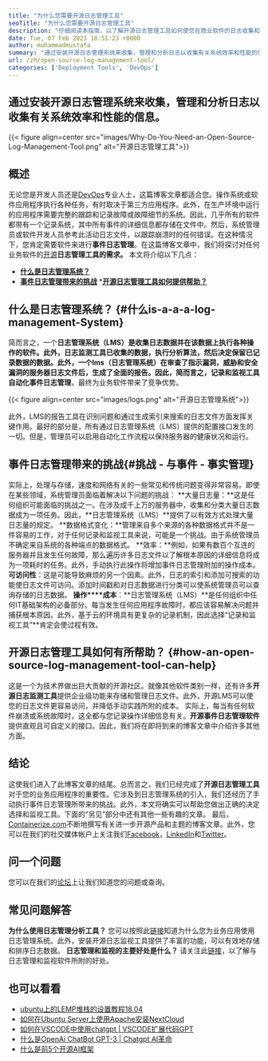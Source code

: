 ```yaml
---
title: "为什么您需要开源日志管理工具" 
seoTitle: "为什么您需要开源日志管理工具" 
description: "仔细阅读本指南，以了解开源日志管理工具如何使您在商业软件的日志收集和管理中受益。" 
date: Tue, 07 Feb 2023 18:51:23 +0000
author: muhammadmustafa
summary: "通过安装开源日志管理系统来收集，管理和分析日志以收集有关系统效率和性能的信息。" 
url: /zh/open-source-log-management-tool/
categories: ['Deployment Tools', 'DevOps']
---
```


## 通过安装开源日志管理系统来收集，管理和分析日志以收集有关系统效率和性能的信息。

{{< figure align=center src="images/Why-Do-You-Need-an-Open-Source-Log-Management-Tool.png" alt="开源日志管理工具">}}


## 概述
无论您是开发人员还是[DevOps][1]专业人士，这篇博客文章都适合您。操作系统或软件应用程序执行各种任务，有时取决于第三方应用程序。此外，在生产环境中运行的应用程序需要完整的跟踪和记录故障或故障细节的系统。因此，几乎所有的软件都带有一个记录系统，其中所有事件的详细信息都存储在文件中。然后，系统管理员或软件开发人员参考此活动日志文件，以跟踪崩溃时的任何错误。在这种情况下，您肯定需要软件来进行**事件日志管理**。在这篇博客文章中，我们将探讨对任何业务软件的[开源][2]**日志管理工具的需求。**
本文将介绍以下几点：
* [**什么是日志管理系统？**][3]
* [**事件日志管理带来的挑战**][4]
***[开源日志管理工具如何提供帮助？][5]**

## 什么是日志管理系统？ {#什么is-a-a-a-log-management-System}
简而言之，一个**日志管理系统（LMS）**是收集日志数据并在该数据上执行各种操作的软件。此外，**日志监测工具**已收集的数据，执行分析算法，然后决定保留已记录数据的数据。此外，一个**lms（日志管理系统）**在审查了指示漏洞，威胁和安全漏洞的服务器日志文件后，生成了全面的报告。因此，简而言之，记录和监视工具自动化**事件日志管理**，最终为业务软件带来了竞争优势。

{{< figure align=center src="images/logs.png" alt="开源日志管理系统">}}

此外，LMS的报告工具在识别问题和通过生成索引来搜索的日志文件方面发挥关键作用。最好的部分是，所有通过日志管理系统（LMS）提供的配置接口发生的一切。但是，管理员可以启用自动化工作流程以保持服务器的健康状况和运行。

## 事件日志管理带来的挑战{#挑战 - 与事件 - 事实管理}
实际上，处理与存储，速度和网络有关的一些常见和传统问题变得非常容易。即使在某些领域，系统管理员面临着解决以下问题的挑战：
**大量日志量：**这是任何组织可能面临的挑战之一。在涉及成千上万的服务器中，收集和分类大量日志数据成为一项任务。因此，**日志管理系统（LMS）**提供了以有效方式处理大量日志量的规定。
**数据格式变化：**管理来自多个来源的各种数据格式并不是一件容易的工作，对于任何记录和监视工具来说，可能是一个挑战。由于系统管理员不确定来自系统的各种端点的数据格式。
**效率：**例如，如果有数百个互连的服务器并且发生任何故障，那么遍历许多日志文件以了解根本原因的详细信息将成为一项耗时的任务。此外，手动执行此操作将增加事件日志管理附加的操作成本。
**可访问性**：这是可能导致麻烦的另一个因素。此外，日志的索引和添加可搜索的功能使日志文件可访问。添加时间戳和对日志数据进行分类可以使系统管理员可以查询存储的日志数据。
**操作****成本**：**日志管理系统（LMS）**是任何组织中任何IT基础架构的必备部分。每当发生任何应用程序故障时，都应该容易解决问题并捕获根本原因。此外，基于云的环境具有更复杂的记录机制，因此选择“记录和监视工具”**肯定会使过程有效。

## 开源日志管理工具如何有所帮助？ {#how-an-open-source-log-management-tool-can-help}
这是一个为技术界做出巨大贡献的开源社区。就像其他软件类别一样，还有许多**开源日志监测工具**提供企业级功能来存储和管理日志文件。此外，开源LMS可以使您的日志文件更容易访问，并降低手动实践所附的成本。
实际上，每当有任何软件崩溃或系统故障时，这全都与您记录操作详细信息有关。**开源事件日志管理软件**提供直观且可自定义的接口。因此，我们将在即将到来的博客文章中介绍许多其他方面。

## 结论
这使我们进入了此博客文章的结尾。总而言之，我们已经完成了**开源日志管理工具**对于您的业务应用程序的重要性。它涉及到日志管理系统的引入，我们还经历了手动执行事件日志管理所带来的挑战。此外，本文将确实可以帮助您做出正确的决定选择和监视工具。下面的“另见”部分中还有其他一些有趣的文章。
最后，[Containerize.com][6]不断地撰写有关进一步开源产品和主题的博客文章。此外，您可以在我们的社交媒体帐户上关注我们[Facebook][7]，[LinkedIn][8]和[Twitter][9]。

## 问一个问题
您可以在我们的[论坛][10]上让我们知道您的问题或查询。

## 常见问题解答
**为什么使用日志管理分析工具？**
您可以按照此[链接][3]知道为什么您为业务应用使用日志管理系统。此外，安装开源日志监视工具提供了丰富的功能，可以有效地存储和排序日志数据。
**日志管理和监视的主要好处是什么？**
请关注此[链接][5]，以了解与日志管理和监视软件所附的好处。

## 也可以看看
  * [ubuntu上的LEMP堆栈的设置教程18.04][11]
  * [如何在Ubuntu Server上使用Apache安装NextCloud][12]
  * [如何在VSCODE中使用chatgpt | VSCODE扩展代码GPT][13]
  * [什么是OpenAi ChatBot GPT-3 | Chatgpt AI革命][14]
  * [什么是前5个开源AI框架][15]

  
[1]: https://products.containerize.com/devops/
[2]: https://products.containerize.com/
[3]: #What-is-a-Log-Management-System
[4]: #Challenges-attached-with-Event-Log-Management
[5]: #How-an-open-source-Log-Management-Tool-can-help
[6]: https://www.containerize.com/
[7]: https://web.facebook.com/containerize
[8]: https://www.linkedin.com/company/containerize/
[9]: https://twitter.com/containerize_co
[10]: https://forum.containerize.com/
[11]: https://blog.containerize.com/web-server-solution-stack/setup-tutorial-for-lemp-stack-on-ubuntu-18-04/
[12]: https://blog.containerize.com/backup-and-sync-software/how-to-install-nextcloud-with-apache-on-ubuntu-server/
[13]: https://blog.containerize.com/artificial-intelligence/how-to-use-chatgpt-in-vscode-the-vscode-extension-codegpt/
[14]: https://blog.containerize.com/artificial-intelligence/what-is-openai-chatbot-gpt-3-chatgpt-an-ai-revolution/
[15]: https://blog.containerize.com/artificial-intelligence/top-5-open-source-ai-frameworks/
